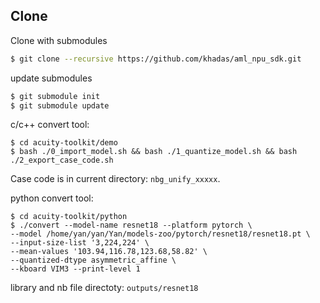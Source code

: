 ## Clone

Clone with submodules

```sh
$ git clone --recursive https://github.com/khadas/aml_npu_sdk.git
```

update submodules

```sh
$ git submodule init
$ git submodule update
```

c/c++ convert tool:

```
$ cd acuity-toolkit/demo
$ bash ./0_import_model.sh && bash ./1_quantize_model.sh && bash ./2_export_case_code.sh
```

Case code is in current directory: `nbg_unify_xxxxx`.

python convert tool:

```
$ cd acuity-toolkit/python
$ ./convert --model-name resnet18 --platform pytorch \
--model /home/yan/yan/Yan/models-zoo/pytorch/resnet18/resnet18.pt \
--input-size-list '3,224,224' \
--mean-values '103.94,116.78,123.68,58.82' \
--quantized-dtype asymmetric_affine \
--kboard VIM3 --print-level 1
```

library and nb file directoty: `outputs/resnet18`


